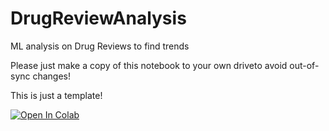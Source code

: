 # DrugReviewAnalysis
ML analysis on Drug Reviews to find trends


Please just make a copy of this notebook to your own driveto avoid out-of-sync changes!

This is just a template!

<a target="_blank" href="https://colab.research.google.com/drive/1uRc9exMVVDasgsu6Yi3IU7UYbOXq4Qvy?usp=sharing">
  <img src="https://colab.research.google.com/assets/colab-badge.svg" alt="Open In Colab"/>
</a>
